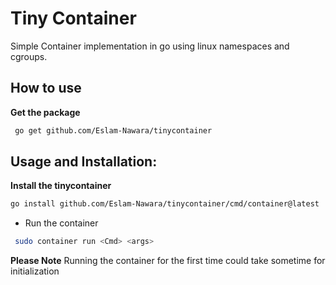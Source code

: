 
# Tiny Container
Simple Container implementation in go using linux namespaces and cgroups.
##  How to use
**Get the package**
```sh 
 go get github.com/Eslam-Nawara/tinycontainer
```
## Usage and Installation:
**Install the tinycontainer**
```sh 
go install github.com/Eslam-Nawara/tinycontainer/cmd/container@latest
```
- Run the container
```sh
 sudo container run <Cmd> <args>
```

**Please Note** 
Running the container for the first time could take sometime for initialization
